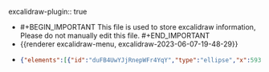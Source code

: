 excalidraw-plugin:: true

- #+BEGIN_IMPORTANT
  This file is used to store excalidraw information, Please do not manually edit this file.
  #+END_IMPORTANT
- {{renderer excalidraw-menu, excalidraw-2023-06-07-19-48-29}}
- ```json
  {"elements":[{"id":"duFB4UwYJjRnepWFr4YqY","type":"ellipse","x":593.5593872070312,"y":281.77032470703125,"width":130.59844970703125,"height":130.59844970703125,"angle":0,"strokeColor":"#000000","backgroundColor":"transparent","fillStyle":"hachure","strokeWidth":1,"strokeStyle":"solid","roughness":1,"opacity":100,"groupIds":[],"roundness":{"type":2},"seed":1714142591,"version":156,"versionNonce":349499199,"isDeleted":true,"boundElements":null,"updated":1686160227528,"link":null,"locked":false},{"id":"2uZJPi3PECBOj967BwYZt","type":"text","x":652.0150891914556,"y":334.3960248604008,"width":13.339996337890625,"height":25,"angle":0,"strokeColor":"#000000","backgroundColor":"transparent","fillStyle":"hachure","strokeWidth":1,"strokeStyle":"solid","roughness":1,"opacity":100,"groupIds":[],"roundness":null,"seed":1792062353,"version":261,"versionNonce":44296241,"isDeleted":true,"boundElements":null,"updated":1686160227529,"link":null,"locked":false,"text":"a","fontSize":20,"fontFamily":1,"textAlign":"center","verticalAlign":"middle","baseline":17,"containerId":"duFB4UwYJjRnepWFr4YqY","originalText":"a","lineHeight":1.25},{"id":"AjouKAoz0vFpyljxd11mr","type":"ellipse","x":760.6874923706055,"y":226.26873779296875,"width":64.02188110351562,"height":64.02188110351562,"angle":0,"strokeColor":"#000000","backgroundColor":"transparent","fillStyle":"hachure","strokeWidth":1,"strokeStyle":"solid","roughness":1,"opacity":100,"groupIds":[],"roundness":{"type":2},"seed":1860592575,"version":87,"versionNonce":1477619551,"isDeleted":false,"boundElements":[{"type":"text","id":"i5edaoOpCIAR2BrHZB6Y5"}],"updated":1686160227529,"link":null,"locked":false},{"id":"i5edaoOpCIAR2BrHZB6Y5","type":"text","x":785.8932816171106,"y":245.64452520841917,"width":13.339996337890625,"height":25,"angle":0,"strokeColor":"#000000","backgroundColor":"transparent","fillStyle":"hachure","strokeWidth":1,"strokeStyle":"solid","roughness":1,"opacity":100,"groupIds":[],"roundness":null,"seed":1556873585,"version":55,"versionNonce":1798945297,"isDeleted":false,"boundElements":null,"updated":1686160227529,"link":null,"locked":false,"text":"a","fontSize":20,"fontFamily":1,"textAlign":"center","verticalAlign":"middle","baseline":17,"containerId":"AjouKAoz0vFpyljxd11mr","originalText":"a","lineHeight":1.25},{"type":"ellipse","version":100,"versionNonce":1239640959,"isDeleted":false,"id":"VW83la5sX4UasuHgm853q","fillStyle":"hachure","strokeWidth":1,"strokeStyle":"solid","roughness":1,"opacity":100,"angle":0,"x":907.3460845947266,"y":225.67813110351562,"strokeColor":"#000000","backgroundColor":"transparent","width":64.02188110351562,"height":64.02188110351562,"seed":1860592575,"groupIds":[],"roundness":{"type":2},"boundElements":[{"type":"text","id":"StW0nIYXArS0Q3MYzrCwr"}],"updated":1686160227529,"link":null,"locked":false},{"type":"text","version":69,"versionNonce":1224364017,"isDeleted":false,"id":"StW0nIYXArS0Q3MYzrCwr","fillStyle":"hachure","strokeWidth":1,"strokeStyle":"solid","roughness":1,"opacity":100,"angle":0,"x":932.5518738412317,"y":245.05391851896604,"strokeColor":"#000000","backgroundColor":"transparent","width":13.339996337890625,"height":25,"seed":1556873585,"groupIds":[],"roundness":null,"boundElements":[],"updated":1686160227529,"link":null,"locked":false,"fontSize":20,"fontFamily":1,"text":"a","textAlign":"center","verticalAlign":"middle","containerId":"VW83la5sX4UasuHgm853q","originalText":"a","lineHeight":1.25,"baseline":17},{"type":"ellipse","version":74,"versionNonce":231306257,"isDeleted":false,"id":"lz-XgzyS0wjGBE2H5ytcr","fillStyle":"hachure","strokeWidth":1,"strokeStyle":"solid","roughness":1,"opacity":100,"angle":0,"x":907.3460845947266,"y":388.3187713623047,"strokeColor":"#000000","backgroundColor":"transparent","width":64.02188110351562,"height":64.02188110351562,"seed":1860592575,"groupIds":["RL94wZE_4B0R6wn_BBMWd"],"roundness":{"type":2},"boundElements":[{"type":"text","id":"VtjFT12M-HV2D3qabe_Tr"}],"updated":1686160244411,"link":null,"locked":false},{"type":"text","version":43,"versionNonce":616845695,"isDeleted":false,"id":"VtjFT12M-HV2D3qabe_Tr","fillStyle":"hachure","strokeWidth":1,"strokeStyle":"solid","roughness":1,"opacity":100,"angle":0,"x":932.5518738412317,"y":407.6945587777551,"strokeColor":"#000000","backgroundColor":"transparent","width":13.339996337890625,"height":25,"seed":1556873585,"groupIds":["RL94wZE_4B0R6wn_BBMWd"],"roundness":null,"boundElements":[],"updated":1686160244411,"link":null,"locked":false,"fontSize":20,"fontFamily":1,"text":"a","textAlign":"center","verticalAlign":"middle","containerId":"lz-XgzyS0wjGBE2H5ytcr","originalText":"a","lineHeight":1.25,"baseline":17},{"type":"ellipse","version":70,"versionNonce":897763825,"isDeleted":false,"id":"WH0fB2Me49cWrpW_I7NKe","fillStyle":"hachure","strokeWidth":1,"strokeStyle":"solid","roughness":1,"opacity":100,"angle":0,"x":760.6874923706055,"y":388.9093780517578,"strokeColor":"#000000","backgroundColor":"transparent","width":64.02188110351562,"height":64.02188110351562,"seed":1860592575,"groupIds":["RL94wZE_4B0R6wn_BBMWd"],"roundness":{"type":2},"boundElements":[{"type":"text","id":"VR1aZRpXidETC4Jm5nVj4"}],"updated":1686160244411,"link":null,"locked":false},{"type":"text","version":39,"versionNonce":1885063583,"isDeleted":false,"id":"VR1aZRpXidETC4Jm5nVj4","fillStyle":"hachure","strokeWidth":1,"strokeStyle":"solid","roughness":1,"opacity":100,"angle":0,"x":785.8932816171106,"y":408.28516546720823,"strokeColor":"#000000","backgroundColor":"transparent","width":13.339996337890625,"height":25,"seed":1556873585,"groupIds":["RL94wZE_4B0R6wn_BBMWd"],"roundness":null,"boundElements":[],"updated":1686160244411,"link":null,"locked":false,"fontSize":20,"fontFamily":1,"text":"a","textAlign":"center","verticalAlign":"middle","containerId":"WH0fB2Me49cWrpW_I7NKe","originalText":"a","lineHeight":1.25,"baseline":17},{"type":"ellipse","version":102,"versionNonce":654084063,"isDeleted":false,"id":"WWiuuY4wE91ATSPGpTGrA","fillStyle":"hachure","strokeWidth":1,"strokeStyle":"solid","roughness":1,"opacity":100,"angle":0,"x":1022.8765106201172,"y":306.36249923706055,"strokeColor":"#000000","backgroundColor":"transparent","width":64.02188110351562,"height":64.02188110351562,"seed":1860592575,"groupIds":[],"roundness":{"type":2},"boundElements":[{"type":"text","id":"nKLuOOQubfrH3I447cy6W"}],"updated":1686160227529,"link":null,"locked":false},{"type":"text","version":71,"versionNonce":987212177,"isDeleted":false,"id":"nKLuOOQubfrH3I447cy6W","fillStyle":"hachure","strokeWidth":1,"strokeStyle":"solid","roughness":1,"opacity":100,"angle":0,"x":1048.0822998666222,"y":325.73828665251096,"strokeColor":"#000000","backgroundColor":"transparent","width":13.339996337890625,"height":25,"seed":1556873585,"groupIds":[],"roundness":null,"boundElements":[],"updated":1686160227529,"link":null,"locked":false,"fontSize":20,"fontFamily":1,"text":"a","textAlign":"center","verticalAlign":"middle","containerId":"WWiuuY4wE91ATSPGpTGrA","originalText":"a","lineHeight":1.25,"baseline":17},{"type":"ellipse","version":53,"versionNonce":1056846847,"isDeleted":false,"id":"MY8dqt8h04x-KBwZecjTq","fillStyle":"hachure","strokeWidth":1,"strokeStyle":"solid","roughness":1,"opacity":100,"angle":0,"x":648.9859466552734,"y":306.36249923706055,"strokeColor":"#000000","backgroundColor":"transparent","width":64.02188110351562,"height":64.02188110351562,"seed":1860592575,"groupIds":[],"roundness":{"type":2},"boundElements":[{"type":"text","id":"X5NJ6myOy31CmykktWcfw"}],"updated":1686160227529,"link":null,"locked":false},{"type":"text","version":22,"versionNonce":1580093297,"isDeleted":false,"id":"X5NJ6myOy31CmykktWcfw","fillStyle":"hachure","strokeWidth":1,"strokeStyle":"solid","roughness":1,"opacity":100,"angle":0,"x":674.1917359017785,"y":325.73828665251096,"strokeColor":"#000000","backgroundColor":"transparent","width":13.339996337890625,"height":25,"seed":1556873585,"groupIds":[],"roundness":null,"boundElements":[],"updated":1686160227529,"link":null,"locked":false,"fontSize":20,"fontFamily":1,"text":"a","textAlign":"center","verticalAlign":"middle","containerId":"MY8dqt8h04x-KBwZecjTq","originalText":"a","lineHeight":1.25,"baseline":17}],"files":{},"appState":{"gridSize":null,"viewBackgroundColor":"#ffffff"}}
  ```